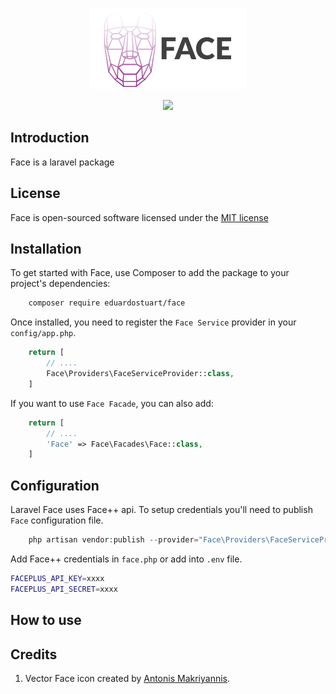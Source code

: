<p align="center"><img src=".github/face-logo.png"></p>

<p align="center">
    <a href="https://circleci.com/gh/eduardostuart/face">
        <img src="https://circleci.com/gh/eduardostuart/face.svg?style=shield&circle-token=7c0f8d59ceab88bb5ca8d50064401b664589961e">
    </a>
</p>

## Introduction

Face is a laravel package

## License

Face is open-sourced software licensed under the [MIT license](http://opensource.org/licenses/MIT)

## Installation

To get started with Face, use Composer to add the package to your project's dependencies:

```bash
    composer require eduardostuart/face
```


Once installed, you need to register the `Face Service` provider in your `config/app.php`.

```php
    return [
        // ....
        Face\Providers\FaceServiceProvider::class,
    ]
```

If you want to use `Face Facade`, you can also add:

```php
    return [
        // ....
        'Face' => Face\Facades\Face::class,
    ]
```

## Configuration

Laravel Face uses Face++ api. To setup credentials you'll need to publish `Face` configuration file.

```php
    php artisan vendor:publish --provider="Face\Providers\FaceServiceProvider"
```

Add Face++ credentials in `face.php` or add into `.env` file.

```bash
FACEPLUS_API_KEY=xxxx
FACEPLUS_API_SECRET=xxxx
``` 

## How to use


## Credits

1. Vector Face icon created by [Antonis Makriyannis](https://thenounproject.com/search/?q=face%20recognition&i=143017).

